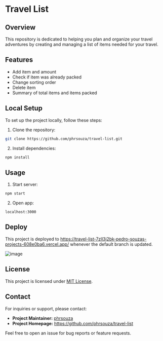 # Travel List

## Overview

This repository is dedicated to helping you plan and organize your travel adventures by creating and managing a list of items needed for your travel.

## Features

- Add item and amount
- Check if item was already packed
- Change sorting order
- Delete item
- Summary of total items and items packed

## Local Setup

To set up the project locally, follow these steps:

1. Clone the repository:

```bash
git clone https://github.com/phrsouza/travel-list.git
```

2. Install dependencies:

```bash
npm install
```

## Usage

1. Start server:

```bash
npm start
```

2. Open app:

```
localhost:3000
```

## Deploy

This project is deployed to https://travel-list-7zll3j2bk-pedro-souzas-projects-608e0ba6.vercel.app/ whenever the default branch is updated.

![image](https://github.com/phrsouza/travel-list/assets/2446492/dfe0cef3-b82f-4033-a5e4-0a84a5ec840e)

## License

This project is licensed under [MIT License](https://opensource.org/licenses/MIT).

## Contact

For inquiries or support, please contact:

- **Project Maintainer:** [phrsouza](https://github.com/phrsouza)
- **Project Homepage:** https://github.com/phrsouza/travel-list

Feel free to open an issue for bug reports or feature requests.
